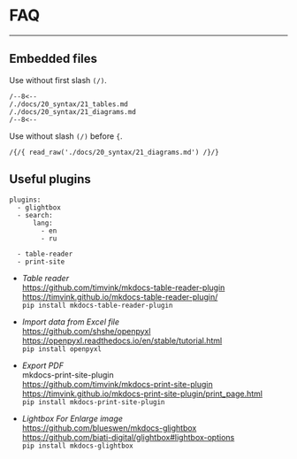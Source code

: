 # FAQ

-------------------------------------

## Embedded files

Use without first slash `(/)`.

```
/--8<--
/./docs/20_syntax/21_tables.md
/./docs/20_syntax/21_diagrams.md
/--8<--
```

Use without slash `(/)` before `{`.

``` 
/{/{ read_raw('./docs/20_syntax/21_diagrams.md') /}/}
```


## Useful plugins

``` title="mkdocs.yaml"
plugins:
  - glightbox
  - search:
      lang: 
        - en
        - ru

  - table-reader        
  - print-site
```

+ *Table reader*  
<https://github.com/timvink/mkdocs-table-reader-plugin>   
<https://timvink.github.io/mkdocs-table-reader-plugin/>   
`pip install mkdocs-table-reader-plugin`

+ *Import data from  Excel file*    
<https://github.com/shshe/openpyxl>   
<https://openpyxl.readthedocs.io/en/stable/tutorial.html>   
`pip install openpyxl`

+ *Export PDF*    
mkdocs-print-site-plugin    
<https://github.com/timvink/mkdocs-print-site-plugin>   
<https://timvink.github.io/mkdocs-print-site-plugin/print_page.html>    
`pip install mkdocs-print-site-plugin`

+ *Lightbox For Enlarge image*    
<https://github.com/blueswen/mkdocs-glightbox>   
<https://github.com/biati-digital/glightbox#lightbox-options>      
`pip install mkdocs-glightbox`
